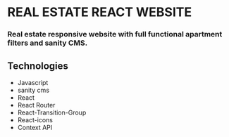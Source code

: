 # REAL ESTATE REACT WEBSITE
### Real estate responsive website with full functional apartment filters and sanity CMS.


## Technologies

- Javascript
- sanity cms
- React
- React Router
- React-Transition-Group
- React-icons
- Context API



